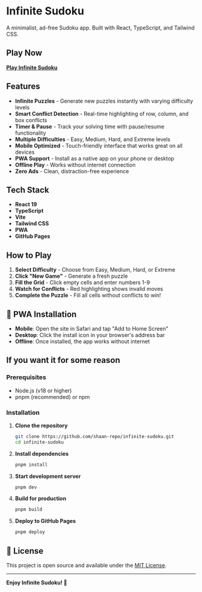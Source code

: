# Infinite Sudoku

A minimalist, ad-free Sudoku app. Built with React, TypeScript, and Tailwind CSS.

## Play Now

**[Play Infinite Sudoku](https://shaan-repo.github.io/infinite-sudoku/)**

## Features

- **Infinite Puzzles** - Generate new puzzles instantly with varying difficulty levels
- **Smart Conflict Detection** - Real-time highlighting of row, column, and box conflicts
- **Timer & Pause** - Track your solving time with pause/resume functionality
- **Multiple Difficulties** - Easy, Medium, Hard, and Extreme levels
- **Mobile Optimized** - Touch-friendly interface that works great on all devices
- **PWA Support** - Install as a native app on your phone or desktop
- **Offline Play** - Works without internet connection
- **Zero Ads** - Clean, distraction-free experience

## Tech Stack

- **React 19**
- **TypeScript** 
- **Vite** 
- **Tailwind CSS** 
- **PWA** 
- **GitHub Pages** 

## How to Play

1. **Select Difficulty** - Choose from Easy, Medium, Hard, or Extreme
2. **Click "New Game"** - Generate a fresh puzzle
3. **Fill the Grid** - Click empty cells and enter numbers 1-9
4. **Watch for Conflicts** - Red highlighting shows invalid moves
5. **Complete the Puzzle** - Fill all cells without conflicts to win!

## 📱 PWA Installation

- **Mobile**: Open the site in Safari and tap "Add to Home Screen"
- **Desktop**: Click the install icon in your browser's address bar
- **Offline**: Once installed, the app works without internet

## If you want it for some reason

### Prerequisites
- Node.js (v18 or higher)
- pnpm (recommended) or npm

### Installation

1. **Clone the repository**
   ```bash
   git clone https://github.com/shaan-repo/infinite-sudoku.git
   cd infinite-sudoku
   ```

2. **Install dependencies**
   ```bash
   pnpm install
   ```

3. **Start development server**
   ```bash
   pnpm dev
   ```

4. **Build for production**
   ```bash
   pnpm build
   ```

5. **Deploy to GitHub Pages**
   ```bash
   pnpm deploy
   ```

## 📄 License

This project is open source and available under the [MIT License](LICENSE).

---

**Enjoy Infinite Sudoku! 🧩**
